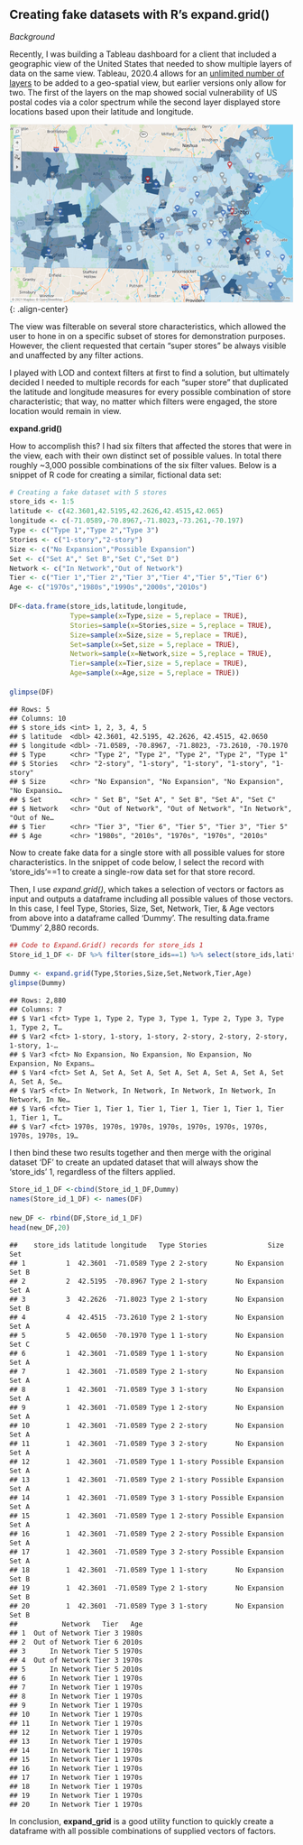 ## Creating fake datasets with R’s expand.grid()

*Background*

Recently, I was building a Tableau dashboard for a client that included
a geographic view of the United States that needed to show multiple
layers of data on the same view. Tableau, 2020.4 allows for an
[unlimited number of
layers](https://www.tableau.com/about/blog/2020/12/build-custom-maps-easy-way-multiple-map-layers-tableau)
to be added to a geo-spatial view, but earlier versions only allow for
two. The first of the layers on the map showed social vulnerability of
US postal codes via a color spectrum while the second layer displayed
store locations based upon their latitude and longitude.

![](/rblogging/2021/02/01/Expand_Grid_Image.png){: .align-center}


The view was filterable on several store characteristics, which allowed
the user to hone in on a specific subset of stores for demonstration
purposes. However, the client requested that certain “super stores” be
always visible and unaffected by any filter actions.

I played with LOD and context filters at first to find a solution, but
ultimately decided I needed to multiple records for each “super store”
that duplicated the latitude and longitude measures for every possible
combination of store characteristic; that way, no matter which filters
were engaged, the store location would remain in view.

**expand.grid()**

How to accomplish this? I had six filters that affected the stores that
were in the view, each with their own distinct set of possible values.
In total there roughly \~3,000 possible combinations of the six filter
values. Below is a snippet of R code for creating a similar, fictional
data set:

``` r
# Creating a fake dataset with 5 stores
store_ids <- 1:5
latitude <- c(42.3601,42.5195,42.2626,42.4515,42.065)
longitude <- c(-71.0589,-70.8967,-71.8023,-73.261,-70.197)
Type <- c("Type 1","Type 2","Type 3")
Stories <- c("1-story","2-story")
Size <- c("No Expansion","Possible Expansion")
Set <- c("Set A"," Set B","Set C","Set D")
Network <- c("In Network","Out of Network")
Tier <- c("Tier 1","Tier 2","Tier 3","Tier 4","Tier 5","Tier 6")
Age <- c("1970s","1980s","1990s","2000s","2010s")

DF<-data.frame(store_ids,latitude,longitude,
               Type=sample(x=Type,size = 5,replace = TRUE),
               Stories=sample(x=Stories,size = 5,replace = TRUE),
               Size=sample(x=Size,size = 5,replace = TRUE),
               Set=sample(x=Set,size = 5,replace = TRUE),
               Network=sample(x=Network,size = 5,replace = TRUE),
               Tier=sample(x=Tier,size = 5,replace = TRUE),
               Age=sample(x=Age,size = 5,replace = TRUE))

glimpse(DF)
```

    ## Rows: 5
    ## Columns: 10
    ## $ store_ids <int> 1, 2, 3, 4, 5
    ## $ latitude  <dbl> 42.3601, 42.5195, 42.2626, 42.4515, 42.0650
    ## $ longitude <dbl> -71.0589, -70.8967, -71.8023, -73.2610, -70.1970
    ## $ Type      <chr> "Type 2", "Type 2", "Type 2", "Type 2", "Type 1"
    ## $ Stories   <chr> "2-story", "1-story", "1-story", "1-story", "1-story"
    ## $ Size      <chr> "No Expansion", "No Expansion", "No Expansion", "No Expansio…
    ## $ Set       <chr> " Set B", "Set A", " Set B", "Set A", "Set C"
    ## $ Network   <chr> "Out of Network", "Out of Network", "In Network", "Out of Ne…
    ## $ Tier      <chr> "Tier 3", "Tier 6", "Tier 5", "Tier 3", "Tier 5"
    ## $ Age       <chr> "1980s", "2010s", "1970s", "1970s", "2010s"

Now to create fake data for a single store with all possible values for
store characteristics. In the snippet of code below, I select the record
with ‘store_ids’==1 to create a single-row data set for that store
record.

Then, I use *expand.grid()*, which takes a selection of vectors or
factors as input and outputs a dataframe including all possible values
of those vectors. In this case, I feel Type, Stories, Size, Set,
Network, Tier, & Age vectors from above into a dataframe called ‘Dummy’.
The resulting data.frame ‘Dummy’ 2,880 records.

``` r
## Code to Expand.Grid() records for store_ids 1
Store_id_1_DF <- DF %>% filter(store_ids==1) %>% select(store_ids,latitude,longitude)

Dummy <- expand.grid(Type,Stories,Size,Set,Network,Tier,Age)
glimpse(Dummy)
```

    ## Rows: 2,880
    ## Columns: 7
    ## $ Var1 <fct> Type 1, Type 2, Type 3, Type 1, Type 2, Type 3, Type 1, Type 2, T…
    ## $ Var2 <fct> 1-story, 1-story, 1-story, 2-story, 2-story, 2-story, 1-story, 1-…
    ## $ Var3 <fct> No Expansion, No Expansion, No Expansion, No Expansion, No Expans…
    ## $ Var4 <fct> Set A, Set A, Set A, Set A, Set A, Set A, Set A, Set A, Set A, Se…
    ## $ Var5 <fct> In Network, In Network, In Network, In Network, In Network, In Ne…
    ## $ Var6 <fct> Tier 1, Tier 1, Tier 1, Tier 1, Tier 1, Tier 1, Tier 1, Tier 1, T…
    ## $ Var7 <fct> 1970s, 1970s, 1970s, 1970s, 1970s, 1970s, 1970s, 1970s, 1970s, 19…

I then bind these two results together and then merge with the original
dataset ‘DF’ to create an updated dataset that will always show the
‘store_ids’ 1, regardless of the filters applied.

``` r
Store_id_1_DF <-cbind(Store_id_1_DF,Dummy)
names(Store_id_1_DF) <- names(DF)

new_DF <- rbind(DF,Store_id_1_DF)
head(new_DF,20)
```

    ##    store_ids latitude longitude   Type Stories               Size    Set
    ## 1          1  42.3601  -71.0589 Type 2 2-story       No Expansion  Set B
    ## 2          2  42.5195  -70.8967 Type 2 1-story       No Expansion  Set A
    ## 3          3  42.2626  -71.8023 Type 2 1-story       No Expansion  Set B
    ## 4          4  42.4515  -73.2610 Type 2 1-story       No Expansion  Set A
    ## 5          5  42.0650  -70.1970 Type 1 1-story       No Expansion  Set C
    ## 6          1  42.3601  -71.0589 Type 1 1-story       No Expansion  Set A
    ## 7          1  42.3601  -71.0589 Type 2 1-story       No Expansion  Set A
    ## 8          1  42.3601  -71.0589 Type 3 1-story       No Expansion  Set A
    ## 9          1  42.3601  -71.0589 Type 1 2-story       No Expansion  Set A
    ## 10         1  42.3601  -71.0589 Type 2 2-story       No Expansion  Set A
    ## 11         1  42.3601  -71.0589 Type 3 2-story       No Expansion  Set A
    ## 12         1  42.3601  -71.0589 Type 1 1-story Possible Expansion  Set A
    ## 13         1  42.3601  -71.0589 Type 2 1-story Possible Expansion  Set A
    ## 14         1  42.3601  -71.0589 Type 3 1-story Possible Expansion  Set A
    ## 15         1  42.3601  -71.0589 Type 1 2-story Possible Expansion  Set A
    ## 16         1  42.3601  -71.0589 Type 2 2-story Possible Expansion  Set A
    ## 17         1  42.3601  -71.0589 Type 3 2-story Possible Expansion  Set A
    ## 18         1  42.3601  -71.0589 Type 1 1-story       No Expansion  Set B
    ## 19         1  42.3601  -71.0589 Type 2 1-story       No Expansion  Set B
    ## 20         1  42.3601  -71.0589 Type 3 1-story       No Expansion  Set B
    ##           Network   Tier   Age
    ## 1  Out of Network Tier 3 1980s
    ## 2  Out of Network Tier 6 2010s
    ## 3      In Network Tier 5 1970s
    ## 4  Out of Network Tier 3 1970s
    ## 5      In Network Tier 5 2010s
    ## 6      In Network Tier 1 1970s
    ## 7      In Network Tier 1 1970s
    ## 8      In Network Tier 1 1970s
    ## 9      In Network Tier 1 1970s
    ## 10     In Network Tier 1 1970s
    ## 11     In Network Tier 1 1970s
    ## 12     In Network Tier 1 1970s
    ## 13     In Network Tier 1 1970s
    ## 14     In Network Tier 1 1970s
    ## 15     In Network Tier 1 1970s
    ## 16     In Network Tier 1 1970s
    ## 17     In Network Tier 1 1970s
    ## 18     In Network Tier 1 1970s
    ## 19     In Network Tier 1 1970s
    ## 20     In Network Tier 1 1970s

In conclusion, **expand_grid** is a good utility function to quickly
create a dataframe with all possible combinations of supplied vectors of
factors.
